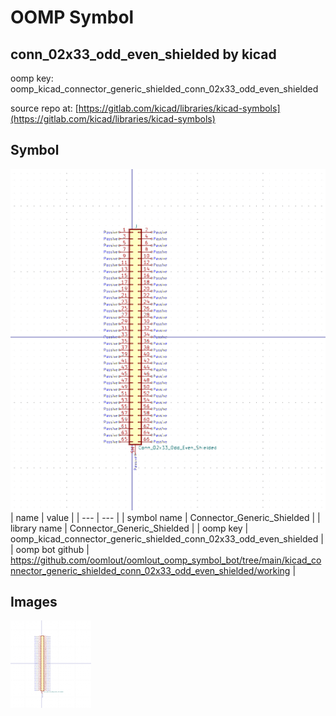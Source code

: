 # OOMP Symbol  
## conn_02x33_odd_even_shielded  by kicad  
  
oomp key: oomp_kicad_connector_generic_shielded_conn_02x33_odd_even_shielded  
  
source repo at: [https://gitlab.com/kicad/libraries/kicad-symbols](https://gitlab.com/kicad/libraries/kicad-symbols)  
## Symbol  
  
[![working.png](working_600.png)](working.png)  
| name | value | 
| --- | --- | 
| symbol name | Connector_Generic_Shielded | 
| library name | Connector_Generic_Shielded | 
| oomp key | oomp_kicad_connector_generic_shielded_conn_02x33_odd_even_shielded | 
| oomp bot github | https://github.com/oomlout/oomlout_oomp_symbol_bot/tree/main/kicad_connector_generic_shielded_conn_02x33_odd_even_shielded/working | 
## Images  
  
[![working.png](working_140.png)](working.png)  
